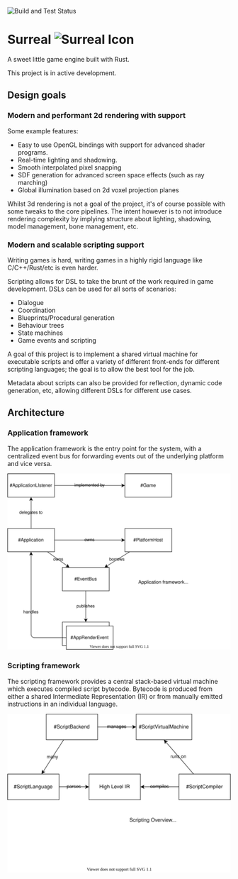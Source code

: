![Build and Test Status](https://github.com/mattkleiny/surreal-rust/workflows/Build%20and%20Test/badge.svg)

# Surreal ![Surreal Icon](./surreal.ico)

A sweet little game engine built with Rust.

This project is in active development.

## Design goals

### Modern and performant 2d rendering with support

Some example features:
* Easy to use OpenGL bindings with support for advanced shader programs.
* Real-time lighting and shadowing.
* Smooth interpolated pixel snapping
* SDF generation for advanced screen space effects (such as ray marching)
* Global illumination based on 2d voxel projection planes

Whilst 3d rendering is not a goal of the project, it's of course possible with some tweaks to the core pipelines. The intent however is to not introduce rendering complexity by implying structure about lighting, shadowing, model management, bone management, etc.

### Modern and scalable scripting support

Writing games is hard, writing games in a highly rigid language like C/C++/Rust/etc is even harder.

Scripting allows for DSL to take the brunt of the work required in game development. DSLs can be used for all sorts of scenarios:

* Dialogue
* Coordination
* Blueprints/Procedural generation
* Behaviour trees
* State machines
* Game events and scripting

A goal of this project is to implement a shared virtual machine for executable scripts and offer a variety of different front-ends for different scripting languages; the goal is to allow the best tool for the job.

Metadata about scripts can also be provided for reflection, dynamic code generation, etc, allowing different DSLs for different use cases.

## Architecture

### Application framework

The application framework is the entry point for the system, with a centralized event bus for forwarding events out of the underlying platform and vice versa.

![Application Framework Overview](docs/application.svg) 

### Scripting framework

The scripting framework provides a central stack-based virtual machine which executes compiled script bytecode. Bytecode is produced from either a shared Intermediate Representation (IR) or from manually emitted instructions in an individual language.

![Scripting Framework Overview](docs/scripting.svg)